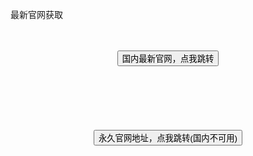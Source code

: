 最新官网获取<br>
<br>
<br>
<center>
    <button onclick="window.location.href = 'https://www.lhc-ss.club/'">
    国内最新官网，点我跳转
    </button>
</center>
<br><br><br><br><br><br>
<center>
    <button onclick="window.location.href = 'https://www.lhc-ss.om/'">
    永久官网地址，点我跳转(国内不可用)
    </button>
</center>
